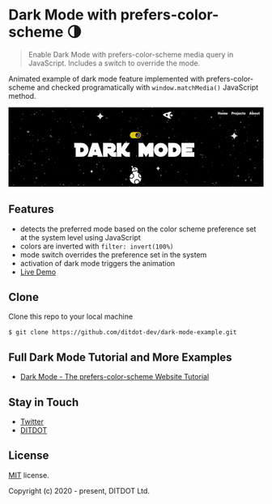 # Dark Mode with prefers-color-scheme 🌗
> Enable Dark Mode with prefers-color-scheme media query in JavaScript. Includes a switch to override the mode.

Animated example of dark mode feature implemented with prefers-color-scheme and checked programatically with `window.matchMedia()` JavaScript method.

<p align="center">
  <img src="https://github.com/ditdot-dev/dark-mode-example/blob/master/assets/dark-mode-screenshot-2.png?raw=true" alt="Dark Mode Screenshot"/>
</p>

## Features 

- detects the preferred mode based on the color scheme preference set at the system level using JavaScript
- colors are inverted with `filter: invert(100%)`
- mode switch overrides the preference set in the system
- activation of dark mode triggers the animation
- [Live Demo](https://www.ditdot.hr/demo/dark-mode-example)

## Clone

Clone this repo to your local machine 

```shell
$ git clone https://github.com/ditdot-dev/dark-mode-example.git
```

## Full Dark Mode Tutorial and More Examples

- [Dark Mode - The prefers-color-scheme Website Tutorial](https://www.ditdot.hr/en/dark-mode-website-tutorial)


## Stay in Touch

* [Twitter](https://twitter.com/ditdot_info)
* [DITDOT](https://www.ditdot.hr/en)

## License

[MIT](https://github.com/ditdot-dev/dark-mode-example/blob/master/LICENSE) license.

Copyright (c) 2020 - present, DITDOT Ltd.

